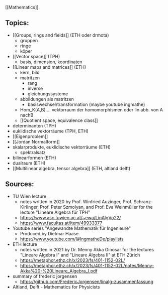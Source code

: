 [[Mathematics]]



## Topics:
-  [[Groups, rings and fields]]  (ETH oder drmota)
	- gruppen
	- ringe
	- köper
- [[Vector space]] (TPH)
	- basis, dimension, koordinaten
- [[Linear maps and matrices]] (ETH)
	- kern, bild
	- matritzen
		- rang
		- inverse
		- gleichungssysteme
	- abbildungen als matritzen
		- basiswechsel/transformation (maybe youtube ingmathe)
	- Hom_K(A,B) ... vektorraum der homomorphismen oder lin abb. von A nachB
	- [[Quotient space, equivalence class]]
- determinanten (TPH)
- euklidische vektorräume (TPH, ETH)
- [[Eigenproblem]]
- [[Jordan Normalform]]
- skalarprodukte, euklidische vektorräume (ETH)
	- spektralsatz
- bilinearformen (ETH)
- dualraum (ETH)
- [[Multilinear algebra, tensor algebra]] (ETH, altland delft)



## Sources:
- TU Wien lecture
	- notes written in 2020 by Prof. Winfried Auzinger, Prof. Schranz-Kirlinger, Prof. Peter Szmolyan, and Prof. Eva Weinmüller for the lecture "Lineare Algebra für TPH"
	- https://www.asc.tuwien.ac.at/~ewa/LinAlgVo22/
	- https://www.facultas.at/item/49933377
- Youtube series "Angewandte Mathematik für Ingenieure"
	- Produced by Dietmar Haase
	- https://www.youtube.com/@IngmatheDe/playlists
- ETH lecture
	- notes written in 2021 by Dr. Menny Akka Ginosar for the lectures "Lineare Algebra I" and "Lineare Algebra II" at ETH Zürich
	- https://metaphor.ethz.ch/x/2023/fs/401-1152-02L/
	- https://metaphor.ethz.ch/x/2023/fs/401-1152-02L/notes/Menny-Akka%20-%20Lineare_Algebra_I.pdf
- summary of frederic jorgensen
	- https://github.com/FredericJorgensen/linalg-zusammenfassung
- Altland, Delft - Mathematics for Physicists



